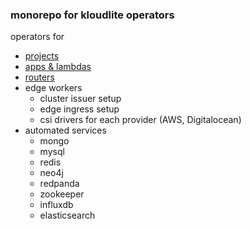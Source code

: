 ### monorepo for kloudlite operators

operators for
  - [projects](./operators/project)
  - [apps & lambdas](./operators/app-n-lambda)
  - [routers](./operators/routers)
  - edge workers
    - cluster issuer setup
    - edge ingress setup
    - csi drivers for each provider (AWS, Digitalocean)
  - automated services
    + mongo
    + mysql
    + redis
    + neo4j
    + redpanda
    + zookeeper
    + influxdb
    + elasticsearch
